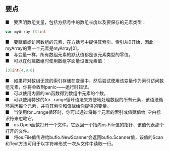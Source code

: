 ## 要点  

■　要声明数组变量，包括方括号中的数组长度以及要保存的元素类型：  

```go
var myArray [3]int
```

■　要赋值或访问数组的元素，在方括号中提供其索引。索引从0开始，因此myArray的第一个元素是myArray[0]。  
■　与变量一样，所有数组元素的默认值都是该元素类型的零值。  
■　可以在创建数组时使用数组字面量设置元素值：  

```go
[3]int{4,9,6}
```

■　如果将对数组无效的索引存储在变量中，然后尝试使用该变量作为索引访问数组元素，你将会收到panic——运行时错误。  
■　可以使用内置的len函数得到数组中元素的个数。  
■　可以使用特殊的for...range循环语法来方便地处理数组的所有元素，该语法循环遍历每个元素，并将其索引和值赋给你提供的变量。  
■　当使用for...range循环时，你可以通过将每个元素的索引或值赋值给_空白标识符来忽略它。  
■　os.Open函数打开一个文件。它返回一个指向os.File值的指针，该值代表那个打开的文件。  
■　将os.File值传递给bufio.NewScanner会返回bufio.Scanner值，该值的Scan和Text方法可用于以字符串形式一次从文件中读取一行。  

